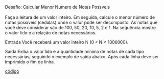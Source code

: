 Desafio: Calcular Menor Numero de Notas Possveis
<br><br>
Faça a leitura de um valor inteiro. Em seguida, calcule o menor número de notas possíveis (cédulas) onde o valor pode ser decomposto. As notas que você deve considerar são de 100, 50, 20, 10, 5, 2 e 1. Na sequência mostre o valor lido e a relação de notas necessárias.

Entrada
Você receberá um valor inteiro N (0 < N < 1000000).

Saída
Exiba o valor lido e a quantidade mínima de notas de cada tipo necessárias, seguindo o exemplo de saída abaixo. Após cada linha deve ser imprimido o fim de linha.

 <a href="https://github.com/Lucianamartins/DesafiosDIO/blob/main/CalculoMenorNumeroNotasPossveis.cs">código</a>
